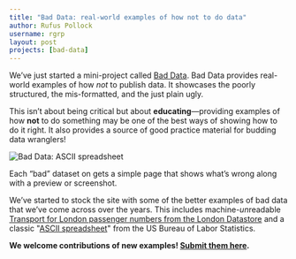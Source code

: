 ```yaml
---
title: "Bad Data: real-world examples of how not to do data"
author: Rufus Pollock
username: rgrp
layout: post
projects: [bad-data]
---
```


We’ve just started a mini-project called [Bad Data][1]. Bad Data provides real-world examples of how *not* to publish data. It showcases the poorly structured, the mis-formatted, and the just plain ugly.

This isn’t about being critical but about **educating**—providing examples of how **not** to do something may be one of the best ways of showing how to do it right. It also provides a source of good practice material for budding data wranglers!

![Bad Data: ASCII spreadsheet](http://i.imgur.com/FNBf3aR.png)

Each “bad” dataset on gets a simple page that shows what’s wrong along with a preview or screenshot.

We’ve started to stock the site with some of the better examples of bad data that we’ve come across over the years. This includes machine-*un*readable [Transport for London passenger numbers from the London Datastore][2] and a classic "[ASCII spreadsheet][3]" from the US Bureau of Labor Statistics.

**We welcome contributions of new examples! [Submit them here][6].**

[1]:	http://okfnlabs.org/bad-data/
[2]:	http://okfnlabs.org/bad-data/ex/tfl-passenger-numbers/
[3]:	http://okfnlabs.org/bad-data/ex/bls-us-employment/
[4]:	https://github.com/okfn/bad-data/
[5]:	http://explorer.okfnlabs.org/
[6]:	http://okfnlabs.org/bad-data/add
